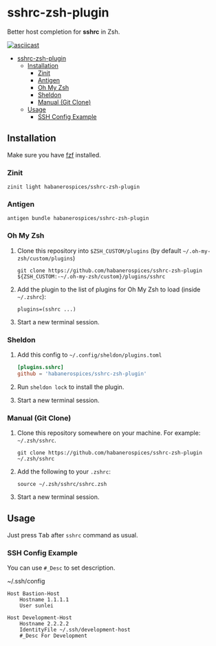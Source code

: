 # sshrc-zsh-plugin

Better host completion for **sshrc** in Zsh.

[![asciicast](https://asciinema.org/a/381405.svg)](https://asciinema.org/a/381405)

- [sshrc-zsh-plugin](#sshrc-zsh-plugin)
    - [Installation](#installation)
        - [Zinit](#zinit)
        - [Antigen](#antigen)
        - [Oh My Zsh](#oh-my-zsh)
        - [Sheldon](#sheldon)
        - [Manual (Git Clone)](#manual-git-clone)
    - [Usage](#usage)
        - [SSH Config Example](#ssh-config-example)

## Installation

Make sure you have [fzf](https://github.com/junegunn/fzf) installed.

### Zinit

```shell
zinit light habanerospices/sshrc-zsh-plugin
```

### Antigen

```shell
antigen bundle habanerospices/sshrc-zsh-plugin
```

### Oh My Zsh

1. Clone this repository into `$ZSH_CUSTOM/plugins` (by default `~/.oh-my-zsh/custom/plugins`)

    ```shell
    git clone https://github.com/habanerospices/sshrc-zsh-plugin ${ZSH_CUSTOM:-~/.oh-my-zsh/custom}/plugins/sshrc
    ```

2. Add the plugin to the list of plugins for Oh My Zsh to load (inside `~/.zshrc`):

    ```shell
    plugins=(sshrc ...)
    ```

3. Start a new terminal session.

### Sheldon

1. Add this config to `~/.config/sheldon/plugins.toml`

    ```toml
    [plugins.sshrc]
    github = 'habanerospices/sshrc-zsh-plugin'
    ```

2. Run `sheldon lock` to install the plugin.

3. Start a new terminal session.

### Manual (Git Clone)

1. Clone this repository somewhere on your machine. For example: `~/.zsh/sshrc`.

    ```shell
    git clone https://github.com/habanerospices/sshrc-zsh-plugin ~/.zsh/sshrc
    ```

2. Add the following to your `.zshrc`:

    ```shell
    source ~/.zsh/sshrc/sshrc.zsh
    ```

3. Start a new terminal session.

## Usage

Just press <kbd>Tab</kbd> after `sshrc` command as usual.

### SSH Config Example

You can use `#_Desc` to set description.

~/.ssh/config

```text
Host Bastion-Host
    Hostname 1.1.1.1
    User sunlei

Host Development-Host
    Hostname 2.2.2.2
    IdentityFile ~/.ssh/development-host
    #_Desc For Development
```

